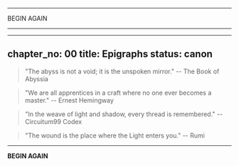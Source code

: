 ----

BEGIN AGAIN

____

---
chapter_no: 00
title: Epigraphs
status: canon
---

> "The abyss is not a void; it is the unspoken mirror." -- The Book of Abyssia

> "We are all apprentices in a craft where no one ever becomes a master." -- Ernest Hemingway

> "In the weave of light and shadow, every thread is remembered." -- Circuitum99 Codex

> "The wound is the place where the Light enters you." -- Rumi

---

**BEGIN AGAIN**